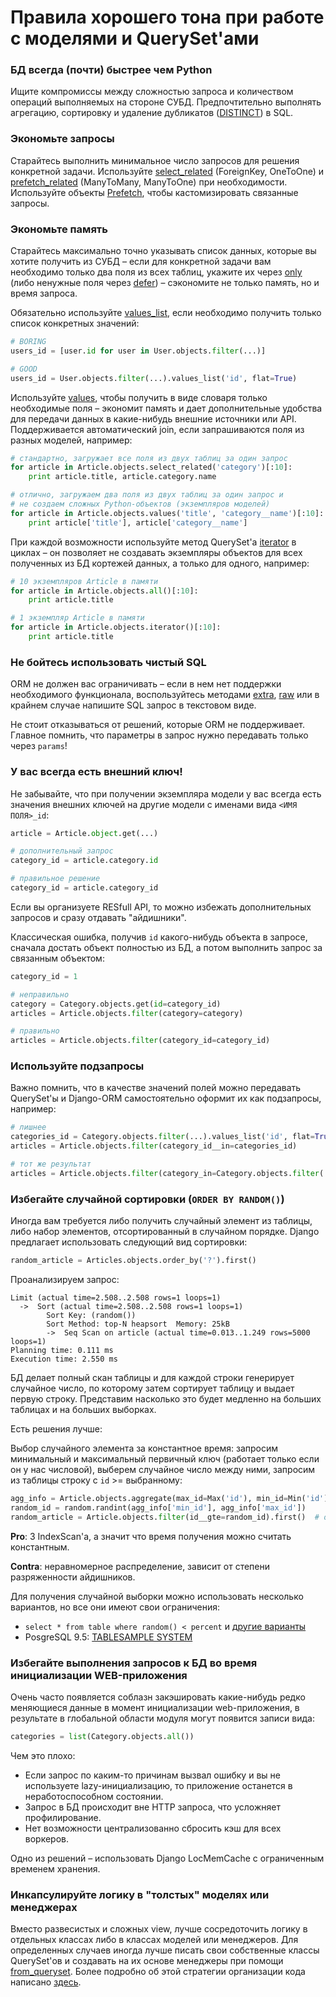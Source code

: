 # Правила хорошего тона при работе с моделями и QuerySet'ами

### БД всегда (почти) быстрее чем Python

Ищите компромиссы между сложностью запроса и количеством операций выполняемых на стороне СУБД. Предпочтительно выполнять агрегацию, сортировку и удаление дубликатов ([DISTINCT](http://www.postgresql.org/docs/9.0/static/sql-select.html#SQL-DISTINCT)) в SQL.


### Экономьте запросы

Старайтесь выполнить минимальное число запросов для решения конкретной задачи. Используйте [select_related](https://docs.djangoproject.com/en/1.9/ref/models/querysets/#select-related) (ForeignKey, OneToOne) и [prefetch_related](https://docs.djangoproject.com/en/1.9/ref/models/querysets/#prefetch-related) (ManyToMany, ManyToOne) при необходимости. Используйте объекты [Prefetch](https://docs.djangoproject.com/en/1.9/ref/models/querysets/#django.db.models.Prefetch), чтобы кастомизировать связанные запросы.

### Экономьте память

Старайтесь максимально точно указывать список данных, которые вы хотите получить из СУБД – если для конкретной задачи вам необходимо только два поля из всех таблиц, укажите их через [only](https://docs.djangoproject.com/en/1.9/ref/models/querysets/#django.db.models.query.QuerySet.only) (либо ненужные поля через [defer](https://docs.djangoproject.com/en/1.9/ref/models/querysets/#django.db.models.query.QuerySet.defer)) – сэкономите не только память, но и время запроса.

Обязательно используйте [values_list](https://docs.djangoproject.com/en/1.9/ref/models/querysets/#values-list), если необходимо получить только список конкретных значений:

```python
# BORING
users_id = [user.id for user in User.objects.filter(...)]

# GOOD
users_id = User.objects.filter(...).values_list('id', flat=True)
```

Используйте [values](https://docs.djangoproject.com/en/1.9/ref/models/querysets/#values), чтобы получить в виде словаря только необходимые поля – экономит память и дает дополнительные удобства для передачи данных в какие-нибудь внешние источники или API. Поддерживается автоматический join, если запрашиваются поля из разных моделей, например:

```python
# стандартно, загружает все поля из двух таблиц за один запрос
for article in Article.objects.select_related('category')[:10]:
    print article.title, article.category.name

# отлично, загружаем два поля из двух таблиц за один запрос и
# не создаем сложных Python-объектов (экземпляров моделей)
for article in Article.objects.values('title', 'category__name')[:10]:
    print article['title'], article['category__name']
```

При каждой возможности используйте метод QuerySet'a [iterator](https://docs.djangoproject.com/en/1.9/ref/models/querysets/#iterator) в циклах – он позволяет не создавать экземпляры объектов для всех полученных из БД кортежей данных, а только для одного, например:

```python
# 10 экземпляров Article в памяти
for article in Article.objects.all()[:10]:
    print article.title

# 1 экземпляр Article в памяти
for article in Article.objects.iterator()[:10]:
    print article.title
```

### Не бойтесь использовать чистый SQL

ORM не должен вас ограничивать – если в нем нет поддержки необходимого функционала, воспользуйтесь методами [extra](https://docs.djangoproject.com/en/1.9/ref/models/querysets/#extra), [raw](https://docs.djangoproject.com/en/1.9/ref/models/querysets/#raw) или в крайнем случае напишите SQL запрос в текстовом виде.

 Не стоит отказываться от решений, которые ORM не поддерживает. Главное помнить, что параметры в запрос нужно передавать только через `params`!

### У вас всегда есть внешний ключ!

Не забывайте, что при получении экземпляра модели у вас всегда есть значения внешних ключей на другие модели с именами вида `<ИМЯ ПОЛЯ>_id`:

```python
article = Article.object.get(...)

# дополнительный запрос
category_id = article.category.id

# правильное решение
category_id = article.category_id
```

Если вы организуете RESfull API, то можно избежать дополнительных запросов и сразу отдавать "айдишники".

Классическая ошибка, получив `id` какого-нибудь объекта в запросе, сначала достать объект полностью из БД, а потом выполнить запрос за связанным объектом:

```python
category_id = 1

# неправильно
category = Category.objects.get(id=category_id)
articles = Article.objects.filter(category=category)

# правильно
articles = Article.objects.filter(category_id=category_id)
```

### Используйте подзапросы

Важно помнить, что в качестве значений полей можно передавать QuerySet'ы и Django-ORM самостоятельно оформит их как подзапросы, например:

```python
# лишнее
categories_id = Category.objects.filter(...).values_list('id', flat=True)
articles = Article.objects.filter(category_id__in=categories_id)

# тот же результат
articles = Article.objects.filter(category_in=Category.objects.filter(...))
```

### Избегайте случайной сортировки (`ORDER BY RANDOM()`)

Иногда вам требуется либо получить случайный элемент из таблицы, либо набор элементов, отсортированный в случайном порядке. Django предлагает использовать следующий вид сортировки:

```python
random_article = Articles.objects.order_by('?').first()
```

Проанализируем запрос:

```
Limit (actual time=2.508..2.508 rows=1 loops=1)
  ->  Sort (actual time=2.508..2.508 rows=1 loops=1)
        Sort Key: (random())
        Sort Method: top-N heapsort  Memory: 25kB
        ->  Seq Scan on article (actual time=0.013..1.249 rows=5000 loops=1)
Planning time: 0.111 ms
Execution time: 2.550 ms
```

БД делает полный скан таблицы и для каждой строки генерирует случайное число, по которому затем сортирует таблицу и выдает первую строку. Представим насколько это будет медленно на больших таблицах и на больших выборках.

Есть решения лучше:

Выбор случайного элемента за константное время: запросим минимальный и максимальный первичный ключ (работает только если он у нас числовой), выберем случайное число между ними, запросим из таблицы строку с `id` >= выбранному:

```python
agg_info = Article.objects.aggregate(max_id=Max('id'), min_id=Min('id'))
random_id = random.randint(agg_info['min_id'], agg_info['max_id'])
random_article = Article.objects.filter(id__gte=random_id).first()  # order_by('id')?
```
**Pro**: 3 IndexScan'a, а значит что время получения можно считать константным.

**Contra**: неравномерное распределение, зависит от степени разряженности айдишников.

Для получения случайной выборки можно использовать несколько вариантов, но все они имеют свои ограничения:

* `select * from table where random() < percent` и [другие варианты](http://stackoverflow.com/questions/8674718/best-way-to-select-random-rows-postgresql)
* PosgreSQL 9.5: [TABLESAMPLE SYSTEM](http://www.postgresql.org/docs/9.5/static/sql-select.html#SQL-FROM)


### Избегайте выполнения запросов к БД во время инициализации WEB-приложения

Очень часто появляется соблазн закэшировать какие-нибудь редко меняющиеся данные в момент инициализации web-приложения, в результате в глобальной области модуля могут появится записи вида:

```python
categories = list(Category.objects.all())
```

Чем это плохо:

* Если запрос по каким-то причинам вызвал ошибку и вы не используете lazy-инициализацию, то приложение останется в неработоспособном состоянии.
* Запрос в БД происходит вне HTTP запроса, что усложняет профилирование.
* Нет возможности централизованно сбросить кэш для всех воркеров.

Одно из решений – использовать Django LocMemCache с ограниченным временем хранения.

### Инкапсулируйте логику в "толстых" моделях или менеджерах

Вместо развесистых и сложных view,  лучше сосредоточить логику в отдельных классах либо в классах моделей или менеджеров. Для определенных случаев иногда лучше писать свои собственные классы QuerySet'ов и создавать на их основе менеджеры при помощи [from_queryset](https://docs.djangoproject.com/en/1.9/topics/db/managers/#from-queryset).  Более подробно об этой стратегии организации кода написано [здесь](http://redbeacon.github.io/2014/01/28/Fat-Models-a-Django-Code-Organization-Strategy/).
